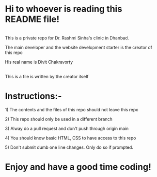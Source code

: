 <h1><b>Hi to whoever is reading this README file!</b></h1>
<br>
This is a private repo for Dr. Rashmi Sinha's clinic in Dhanbad.
<br>
<p>The main developer and the website development starter is the creator of this repo</p>
<p>His real name is Divit Chakravorty</p>
<br>
This is a file is written by the creator itself
<br>
<h1><b>Instructions:-</b></h1>
<p>1) The contents and the files of this repo should not leave this repo</p>
<p>2) This repo should only be used in a different branch</p>
<p>3) Alway do a pull request and don't push through origin main</p>
<p>4) You should know basic HTML, CSS to have access to this repo</p>
<p>5) Don't submit dumb one line changes. Only do so if prompted.</p>
<h1><B>Enjoy and have a good time coding!</B></h1>
